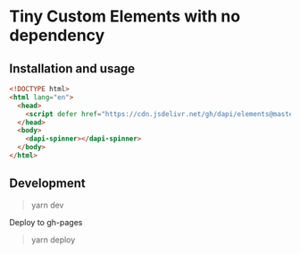 # Tiny Custom Elements with no dependency

## Installation and usage

```html
<!DOCTYPE html>
<html lang="en">
  <head>
    <script defer href="https://cdn.jsdelivr.net/gh/dapi/elements@master/spinner.js"></script>
  </head>
  <body>
    <dapi-spinner></dapi-spinner>
  </body>
</html>
```


## Development

> yarn dev

Deploy to gh-pages

> yarn deploy
